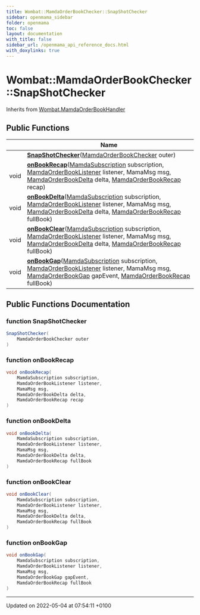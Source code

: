 ```yaml
---
title: Wombat::MamdaOrderBookChecker::SnapShotChecker
sidebar: openmama_sidebar
folder: openmama
toc: false
layout: documentation
with_title: false
sidebar_url: /openmama_api_reference_docs.html
with_doxylinks: true
---
```


# Wombat::MamdaOrderBookChecker::SnapShotChecker





Inherits from [Wombat.MamdaOrderBookHandler](interfaceWombat_1_1MamdaOrderBookHandler.html)

## Public Functions

|                | Name           |
| -------------- | -------------- |
| | **[SnapShotChecker](classWombat_1_1MamdaOrderBookChecker_1_1SnapShotChecker.html#function-snapshotchecker)**([MamdaOrderBookChecker](classWombat_1_1MamdaOrderBookChecker.html) outer) |
| void | **[onBookRecap](classWombat_1_1MamdaOrderBookChecker_1_1SnapShotChecker.html#function-onbookrecap)**([MamdaSubscription](classWombat_1_1MamdaSubscription.html) subscription, [MamdaOrderBookListener](classWombat_1_1MamdaOrderBookListener.html) listener, MamaMsg msg, [MamdaOrderBookDelta](interfaceWombat_1_1MamdaOrderBookDelta.html) delta, [MamdaOrderBookRecap](interfaceWombat_1_1MamdaOrderBookRecap.html) recap) |
| void | **[onBookDelta](classWombat_1_1MamdaOrderBookChecker_1_1SnapShotChecker.html#function-onbookdelta)**([MamdaSubscription](classWombat_1_1MamdaSubscription.html) subscription, [MamdaOrderBookListener](classWombat_1_1MamdaOrderBookListener.html) listener, MamaMsg msg, [MamdaOrderBookDelta](interfaceWombat_1_1MamdaOrderBookDelta.html) delta, [MamdaOrderBookRecap](interfaceWombat_1_1MamdaOrderBookRecap.html) fullBook) |
| void | **[onBookClear](classWombat_1_1MamdaOrderBookChecker_1_1SnapShotChecker.html#function-onbookclear)**([MamdaSubscription](classWombat_1_1MamdaSubscription.html) subscription, [MamdaOrderBookListener](classWombat_1_1MamdaOrderBookListener.html) listener, MamaMsg msg, [MamdaOrderBookDelta](interfaceWombat_1_1MamdaOrderBookDelta.html) delta, [MamdaOrderBookRecap](interfaceWombat_1_1MamdaOrderBookRecap.html) fullBook) |
| void | **[onBookGap](classWombat_1_1MamdaOrderBookChecker_1_1SnapShotChecker.html#function-onbookgap)**([MamdaSubscription](classWombat_1_1MamdaSubscription.html) subscription, [MamdaOrderBookListener](classWombat_1_1MamdaOrderBookListener.html) listener, MamaMsg msg, [MamdaOrderBookGap](interfaceWombat_1_1MamdaOrderBookGap.html) gapEvent, [MamdaOrderBookRecap](interfaceWombat_1_1MamdaOrderBookRecap.html) fullBook) |

## Public Functions Documentation

### function SnapShotChecker

```csharp
SnapShotChecker(
    MamdaOrderBookChecker outer
)
```


### function onBookRecap

```csharp
void onBookRecap(
    MamdaSubscription subscription,
    MamdaOrderBookListener listener,
    MamaMsg msg,
    MamdaOrderBookDelta delta,
    MamdaOrderBookRecap recap
)
```


### function onBookDelta

```csharp
void onBookDelta(
    MamdaSubscription subscription,
    MamdaOrderBookListener listener,
    MamaMsg msg,
    MamdaOrderBookDelta delta,
    MamdaOrderBookRecap fullBook
)
```


### function onBookClear

```csharp
void onBookClear(
    MamdaSubscription subscription,
    MamdaOrderBookListener listener,
    MamaMsg msg,
    MamdaOrderBookDelta delta,
    MamdaOrderBookRecap fullBook
)
```


### function onBookGap

```csharp
void onBookGap(
    MamdaSubscription subscription,
    MamdaOrderBookListener listener,
    MamaMsg msg,
    MamdaOrderBookGap gapEvent,
    MamdaOrderBookRecap fullBook
)
```


-------------------------------

Updated on 2022-05-04 at 07:54:11 +0100